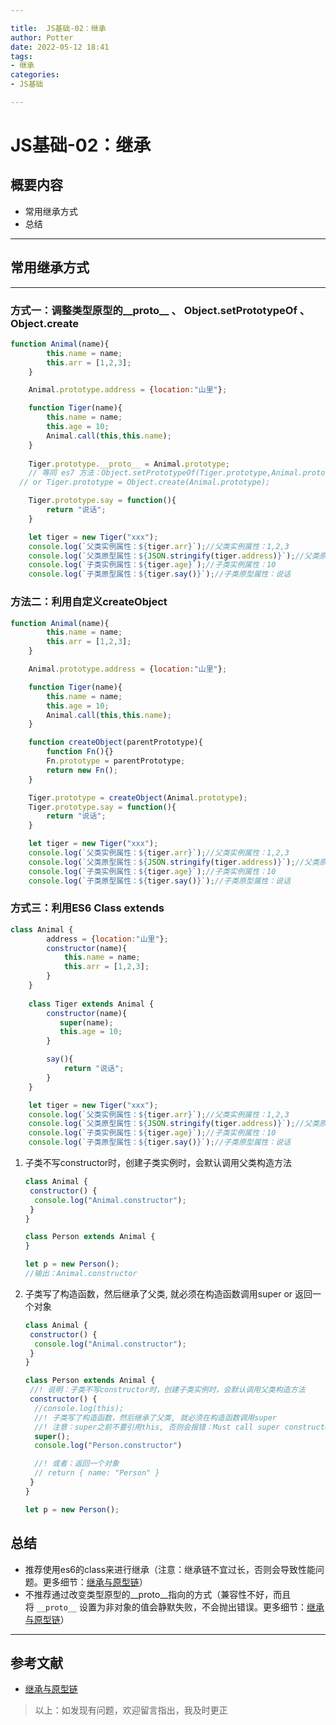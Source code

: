 ```yaml
---

title:  JS基础-02：继承
author: Potter
date: 2022-05-12 18:41
tags: 
- 继承
categories: 
- JS基础

---
```


# JS基础-02：继承

## 概要内容

* 常用继承方式
* 总结

---

## 常用继承方式

---

### 方式一：调整类型原型的\_\_proto\_\_ 、 Object.setPrototypeOf 、Object.create

```jsx
function Animal(name){
        this.name = name;
        this.arr = [1,2,3];
    }

    Animal.prototype.address = {location:"山里"};

    function Tiger(name){
        this.name = name;
        this.age = 10;
        Animal.call(this,this.name);
    }
  
    Tiger.prototype.__proto__ = Animal.prototype; 
    // 等同 es7 方法：Object.setPrototypeOf(Tiger.prototype,Animal.prototype);
  // or Tiger.prototype = Object.create(Animal.prototype);

    Tiger.prototype.say = function(){
        return "说话";
    }

    let tiger = new Tiger("xxx");
    console.log(`父类实例属性：${tiger.arr}`);//父类实例属性：1,2,3
    console.log(`父类原型属性：${JSON.stringify(tiger.address)}`);//父类原型属性：{"location":"山里"}
    console.log(`子类实例属性：${tiger.age}`);//子类实例属性：10
    console.log(`子类原型属性：${tiger.say()}`);//子类原型属性：说话
```

### 方法二：利用自定义createObject

```jsx
function Animal(name){
        this.name = name;
        this.arr = [1,2,3];
    }

    Animal.prototype.address = {location:"山里"};

    function Tiger(name){
        this.name = name;
        this.age = 10;
        Animal.call(this,this.name);
    }

    function createObject(parentPrototype){
        function Fn(){}
        Fn.prototype = parentPrototype;
        return new Fn();
    }

    Tiger.prototype = createObject(Animal.prototype);
    Tiger.prototype.say = function(){
        return "说话";
    }

    let tiger = new Tiger("xxx");
    console.log(`父类实例属性：${tiger.arr}`);//父类实例属性：1,2,3
    console.log(`父类原型属性：${JSON.stringify(tiger.address)}`);//父类原型属性：{"location":"山里"}
    console.log(`子类实例属性：${tiger.age}`);//子类实例属性：10
    console.log(`子类原型属性：${tiger.say()}`);//子类原型属性：说话
```

### 方式三：利用ES6 Class extends

```jsx
class Animal {
        address = {location:"山里"};
        constructor(name){
            this.name = name;
            this.arr = [1,2,3];
        }
    }
    
    class Tiger extends Animal {
        constructor(name){
           super(name);
           this.age = 10;
        }

        say(){
            return "说话";
        }
    }

    let tiger = new Tiger("xxx");
    console.log(`父类实例属性：${tiger.arr}`);//父类实例属性：1,2,3
    console.log(`父类原型属性：${JSON.stringify(tiger.address)}`);//父类原型属性：{"location":"山里"}
    console.log(`子类实例属性：${tiger.age}`);//子类实例属性：10
    console.log(`子类原型属性：${tiger.say()}`);//子类原型属性：说话
```

1. 子类不写constructor时，创建子类实例时，会默认调用父类构造方法

   ```jsx
   class Animal {
    constructor() {
     console.log("Animal.constructor");
    }
   }

   class Person extends Animal {
   }

   let p = new Person();
   //输出：Animal.constructor
   ```

2. 子类写了构造函数，然后继承了父类, 就必须在构造函数调用super or 返回一个对象

   ```jsx
   class Animal {
    constructor() {
     console.log("Animal.constructor");
    }
   }

   class Person extends Animal {
    //! 说明：子类不写constructor时，创建子类实例时，会默认调用父类构造方法
    constructor() {
     //console.log(this);
     //! 子类写了构造函数，然后继承了父类, 就必须在构造函数调用super 
     //! 注意：super之前不要引用this, 否则会报错：Must call super constructor in derived class before accessing 'this' or returning from derived constructor
     super();
     console.log("Person.constructor")

     //! 或者：返回一个对象
     // return { name: "Person" }
    }
   }

   let p = new Person();
   ```

## 总结

* 推荐使用es6的class来进行继承（注意：继承链不宜过长，否则会导致性能问题。更多细节：[继承与原型链](https://developer.mozilla.org/zh-CN/docs/Web/JavaScript/Inheritance_and_the_prototype_chain)）
* 不推荐通过改变类型原型的\_\_proto\_\_指向的方式（兼容性不好，而且将 `__proto__` 设置为非对象的值会静默失败，不会抛出错误。更多细节：[继承与原型链](https://developer.mozilla.org/zh-CN/docs/Web/JavaScript/Inheritance_and_the_prototype_chain)）

---

## 参考文献

* [继承与原型链](https://developer.mozilla.org/zh-CN/docs/Web/JavaScript/Inheritance_and_the_prototype_chain)

> 以上：如发现有问题，欢迎留言指出，我及时更正
